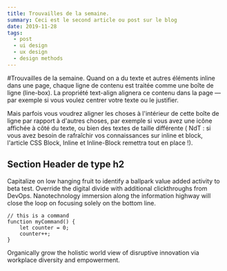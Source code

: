 ```yaml
---
title: Trouvailles de la semaine.
summary: Ceci est le second article ou post sur le blog
date: 2019-11-28
tags:
  - post
  - ui design
  - ux design
  - design methods
---
```

#Trouvailles de la semaine.
Quand on a du texte et autres éléments inline dans une page, chaque ligne de contenu est traitée comme une boîte de ligne (line-box). La propriété text-align alignera ce contenu dans la page — par exemple si vous voulez centrer votre texte ou le justifier.

Mais parfois vous voudrez aligner les choses à l'intérieur de cette boîte de ligne par rapport à d'autres choses, par exemple si vous avez une icône affichée à côté du texte, ou bien des textes de taille différente ( NdT : si vous avez besoin de rafraîchir vos connaissances sur inline et block, l'article CSS Block, Inline et Inline-Block remettra tout en place !).

## Section Header de type h2

Capitalize on low hanging fruit to identify a ballpark value added activity to beta test. Override the digital divide with additional clickthroughs from DevOps. Nanotechnology immersion along the information highway will close the loop on focusing solely on the bottom line.

``` text/2-3
// this is a command
function myCommand() {
	let counter = 0;
	counter++;
}
```
Organically grow the holistic world view of disruptive innovation via workplace diversity and empowerment.
